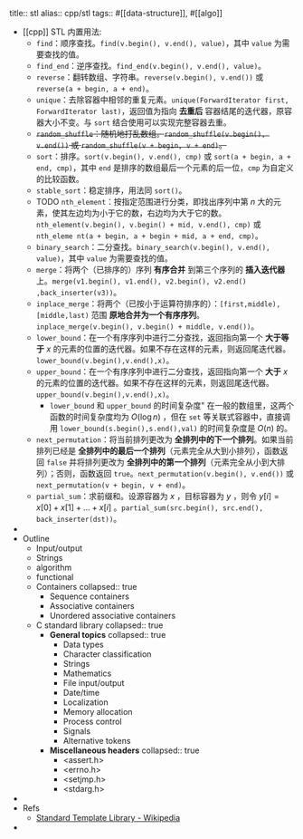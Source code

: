 title:: stl
alias:: cpp/stl
tags:: #[[data-structure]], #[[algo]]

- [[cpp]] STL 内置用法:
  - `find`：顺序查找。`find(v.begin(), v.end(), value)`，其中 `value` 为需要查找的值。
  - `find_end`：逆序查找。`find_end(v.begin(), v.end(), value)`。
  - `reverse`：翻转数组、字符串。`reverse(v.begin(), v.end())` 或 `reverse(a + begin, a + end)`。
  - `unique`：去除容器中相邻的重复元素。`unique(ForwardIterator first, ForwardIterator last)`，返回值为指向 **去重后** 容器结尾的迭代器，原容器大小不变。与 `sort` 结合使用可以实现完整容器去重。
  - ~~`random_shuffle`：随机地打乱数组。`random_shuffle(v.begin(), v.end())` 或 `random_shuffle(v + begin, v + end)`。~~
  - `sort`：排序。`sort(v.begin(), v.end(), cmp)` 或 `sort(a + begin, a + end, cmp)`，其中 `end` 是排序的数组最后一个元素的后一位，`cmp` 为自定义的比较函数。
  - `stable_sort`：稳定排序，用法同 `sort()`。
  - TODO `nth_element`：按指定范围进行分类，即找出序列中第 $n$ 大的元素，使其左边均为小于它的数，右边均为大于它的数。`nth_element(v.begin(), v.begin() + mid, v.end(), cmp)` 或 `nth_eleme nt(a + begin, a + begin + mid, a + end, cmp)`。
  - `binary_search`：二分查找。`binary_search(v.begin(), v.end(), value)`，其中 `value` 为需要查找的值。
  - `merge`：将两个（已排序的）序列 **有序合并** 到第三个序列的 **插入迭代器** 上。`merge(v1.begin(), v1.end(), v2.begin(), v2.end() ,back_inserter(v3))`。
  - `inplace_merge`：将两个（已按小于运算符排序的）：`[first,middle), [middle,last)` 范围 **原地合并为一个有序序列**。`inplace_merge(v.begin(), v.begin() + middle, v.end())`。
  - `lower_bound`：在一个有序序列中进行二分查找，返回指向第一个 **大于等于**  $x$ 的元素的位置的迭代器。如果不存在这样的元素，则返回尾迭代器。`lower_bound(v.begin(),v.end(),x)`。
  - `upper_bound`：在一个有序序列中进行二分查找，返回指向第一个 **大于**  $x$ 的元素的位置的迭代器。如果不存在这样的元素，则返回尾迭代器。`upper_bound(v.begin(),v.end(),x)`。
    - `lower_bound` 和 `upper_bound` 的时间复杂度"
      在一般的数组里，这两个函数的时间复杂度均为 $O(\log n)$ ，但在 `set` 等关联式容器中，直接调用 `lower_bound(s.begin(),s.end(),val)` 的时间复杂度是 $O(n)$ 的。
  - `next_permutation`：将当前排列更改为 **全排列中的下一个排列**。如果当前排列已经是 **全排列中的最后一个排列**（元素完全从大到小排列），函数返回 `false` 并将排列更改为 **全排列中的第一个排列**（元素完全从小到大排列）；否则，函数返回 `true`。`next_permutation(v.begin(), v.end())` 或 `next_permutation(v + begin, v + end)`。
  - `partial_sum`：求前缀和。设源容器为 $x$ ，目标容器为 $y$ ，则令 $y[i]=x[0]+x[1]+...+x[i]$ 。`partial_sum(src.begin(), src.end(), back_inserter(dst))`。
-
- Outline
  - Input/output
  - Strings
  - algorithm
  - functional
  - Containers
    collapsed:: true
    - Sequence containers
    - Associative containers
    - Unordered associative containers
  - C standard library
    collapsed:: true
    - **General topics**
      collapsed:: true
      - Data types
      - Character classification
      - Strings
      - Mathematics
      - File input/output
      - Date/time
      - Localization
      - Memory allocation
      - Process control
      - Signals
      - Alternative tokens
    - **Miscellaneous headers**
      collapsed:: true
      - <assert.h>
      - <errno.h>
      - <setjmp.h>
      - <stdarg.h>
-
- Refs
  - [Standard Template Library - Wikipedia](https://en.wikipedia.org/wiki/Standard_Template_Library)
-